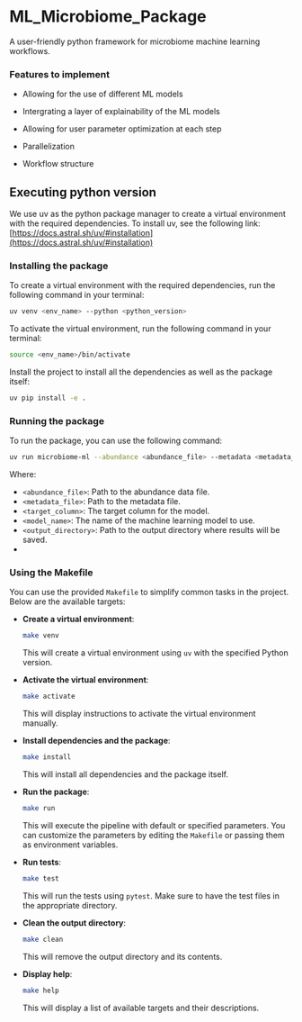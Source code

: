 # ML_Microbiome_Package

A user-friendly python framework for microbiome machine learning 
workflows.


### Features to implement

- Allowing for the use of different ML models

- Intergrating a layer of explainability of the ML models

- Allowing for user parameter optimization at each step

- Parallelization

- Workflow structure

## Executing python version

We use uv as the python package manager to create a virtual environment with the required dependencies.
To install uv, see the following link:
[https://docs.astral.sh/uv/#installation](https://docs.astral.sh/uv/#installation)

### Installing the package
To create a virtual environment with the required dependencies, run the following command in your terminal:
```bash
uv venv <env_name> --python <python_version>
```
To activate the virtual environment, run the following command in your terminal:
```bash
source <env_name>/bin/activate
```
Install the project to install all the dependencies as well as the package itself:
```bash
uv pip install -e .
```

### Running the package
To run the package, you can use the following command:
```bash
uv run microbiome-ml --abundance <abundance_file> --metadata <metadata_file> --target <target_column> --model <model_name> --output_dir <output_directory>
```
Where:
- `<abundance_file>`: Path to the abundance data file.
- `<metadata_file>`: Path to the metadata file.
- `<target_column>`: The target column for the model.
- `<model_name>`: The name of the machine learning model to use.
- `<output_directory>`: Path to the output directory where results will be saved.
- 
### Using the Makefile

You can use the provided `Makefile` to simplify common tasks in the project. Below are the available targets:

- **Create a virtual environment**:
  ```bash
  make venv
  ```
  This will create a virtual environment using `uv` with the specified Python version.

- **Activate the virtual environment**:
  ```bash
  make activate
  ```
  This will display instructions to activate the virtual environment manually.

- **Install dependencies and the package**:
  ```bash
  make install
  ```
  This will install all dependencies and the package itself.

- **Run the package**:
  ```bash
  make run
  ```
  This will execute the pipeline with default or specified parameters. You can customize the parameters by editing the `Makefile` or passing them as environment variables.

- **Run tests**:
  ```bash
  make test
  ```
  This will run the tests using `pytest`. Make sure to have the test files in the appropriate directory.

- **Clean the output directory**:
  ```bash
  make clean
  ```
  This will remove the output directory and its contents.

- **Display help**:
  ```bash
  make help
  ```
  This will display a list of available targets and their descriptions.
